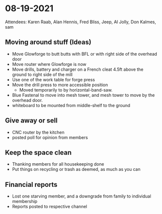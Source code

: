 # 08-19-2021

Attendees:  Karen Raab, Alan Hennis, Fred Bliss, Jeep, Al Jolly, Don Kalmes, sam

## Moving around stuff \(Ideas\)

* Move Glowforge to butt butts with BFL or with right side of the overhead door
* Move router where Glowforge is now
* Move drills, battery and charger on a French cleat 4.5ft above the ground to right side of the mill
* Use one of the work table for forge press 
* Move the drill press to more accessible position
  * Moved temporarily to by horizontal-band-saw.
* Blue Fastenal to move into mesh tower, and mesh tower to move by the overhead door. 
* whiteboard to be mounted from middle-shelf to the ground

## Give away or sell

* CNC router by the kitchen
* posted poll for opinion from members

## Keep the space clean

* Thanking members for all housekeeping done
* Put things on recycling or trash as deemed, as much as you can

## Financial reports

* Lost one starving member, and a downgrade from family to individual membership
* Reports posted to respective channel



### 

